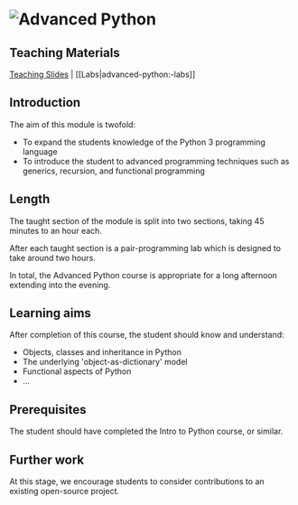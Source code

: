 # ![Advanced Python](../blob/master/assets/img/GC_Logo_artwork_RGB-LOGO_colour_SMALL.png?raw=true) 
## Teaching Materials

[Teaching Slides](https://gitpitch.com/glblcd/material?p=advanced-python)
| [[Labs|advanced-python:-labs]]

## Introduction
The aim of this module is twofold:
* To expand the students knowledge of the Python 3 programming language
* To introduce the student to advanced programming techniques such as generics,
recursion, and functional programming

## Length

The taught section of the module is split into two sections, taking 45 minutes to an hour each.

After each taught section is a pair-programming lab which is designed to take around two hours.

In total, the Advanced Python course is appropriate for a long afternoon extending into the evening.

## Learning aims
After completion of this course, the student should know and understand:
* Objects, classes and inheritance in Python
* The underlying 'object-as-dictionary' model
* Functional aspects of Python
* ...

## Prerequisites
The student should have completed the Intro to Python course, or similar.

## Further work
At this stage, we encourage students to consider contributions to an existing open-source project.